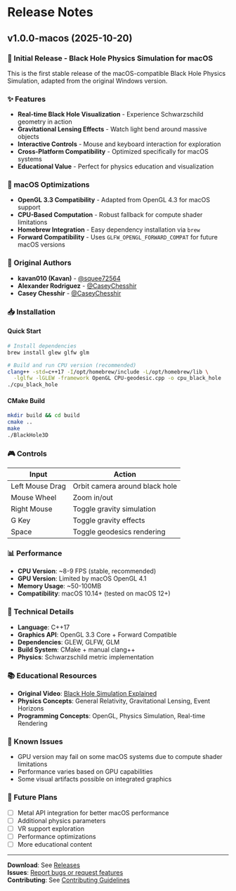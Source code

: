# Release Notes

## v1.0.0-macos (2025-10-20)

### 🌌 Initial Release - Black Hole Physics Simulation for macOS

This is the first stable release of the macOS-compatible Black Hole Physics Simulation, adapted from the original Windows version.

### ✨ Features

- **Real-time Black Hole Visualization** - Experience Schwarzschild geometry in action
- **Gravitational Lensing Effects** - Watch light bend around massive objects
- **Interactive Controls** - Mouse and keyboard interaction for exploration
- **Cross-Platform Compatibility** - Optimized specifically for macOS systems
- **Educational Value** - Perfect for physics education and visualization

### 🍎 macOS Optimizations

- **OpenGL 3.3 Compatibility** - Adapted from OpenGL 4.3 for macOS support
- **CPU-Based Computation** - Robust fallback for compute shader limitations
- **Homebrew Integration** - Easy dependency installation via `brew`
- **Forward Compatibility** - Uses `GLFW_OPENGL_FORWARD_COMPAT` for future macOS versions

### 🙏 Original Authors

- **kavan010 (Kavan)** - [@squee72564](https://github.com/squee72564)
- **Alexander Rodriguez** - [@CaseyChesshir](https://github.com/CaseyChesshir)
- **Casey Chesshir** - [@CaseyChesshir](https://github.com/CaseyChesshir)

### 📥 Installation

#### Quick Start
```bash
# Install dependencies
brew install glew glfw glm

# Build and run CPU version (recommended)
clang++ -std=c++17 -I/opt/homebrew/include -L/opt/homebrew/lib \
  -lglfw -lGLEW -framework OpenGL CPU-geodesic.cpp -o cpu_black_hole
./cpu_black_hole
```

#### CMake Build
```bash
mkdir build && cd build
cmake ..
make
./BlackHole3D
```

### 🎮 Controls

| Input | Action |
|-------|--------|
| Left Mouse Drag | Orbit camera around black hole |
| Mouse Wheel | Zoom in/out |
| Right Mouse | Toggle gravity simulation |
| G Key | Toggle gravity effects |
| Space | Toggle geodesics rendering |

### 📊 Performance

- **CPU Version**: ~8-9 FPS (stable, recommended)
- **GPU Version**: Limited by macOS OpenGL 4.1
- **Memory Usage**: ~50-100MB
- **Compatibility**: macOS 10.14+ (tested on macOS 12+)

### 🔧 Technical Details

- **Language**: C++17
- **Graphics API**: OpenGL 3.3 Core + Forward Compatible
- **Dependencies**: GLEW, GLFW, GLM
- **Build System**: CMake + manual clang++
- **Physics**: Schwarzschild metric implementation

### 📚 Educational Resources

- **Original Video**: [Black Hole Simulation Explained](https://www.youtube.com/watch?v=8-B6ryuBkCM)
- **Physics Concepts**: General Relativity, Gravitational Lensing, Event Horizons
- **Programming Concepts**: OpenGL, Physics Simulation, Real-time Rendering

### 🐛 Known Issues

- GPU version may fail on some macOS systems due to compute shader limitations
- Performance varies based on GPU capabilities
- Some visual artifacts possible on integrated graphics

### 🔮 Future Plans

- [ ] Metal API integration for better macOS performance
- [ ] Additional physics parameters
- [ ] VR support exploration
- [ ] Performance optimizations
- [ ] More educational content

---

**Download**: See [Releases](https://github.com/1304674612/black-hole-simulation-macos/releases)  
**Issues**: [Report bugs or request features](https://github.com/1304674612/black-hole-simulation-macos/issues)  
**Contributing**: See [Contributing Guidelines](CONTRIBUTING.md)